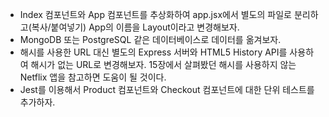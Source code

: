 - Index 컴포넌트와 App 컴포넌트를 추상화하여 app.jsx에서 별도의 파일로 분리하고(복사/붙여넣기) App의 이름을 Layout이라고 변경해보자.
- MongoDB 또는 PostgreSQL 같은 데이터베이스로 데이터를 옮겨보자.
- 해시를 사용한 URL 대신 별도의 Express 서버와 HTML5 History API를 사용하여 해시가 없는 URL로 변경해보자. 15장에서 살펴봤던 해시를 사용하지 않는 Netflix 앱을 참고하면 도움이 될 것이다.
- Jest를 이용해서 Product 컴포넌트와 Checkout 컴포넌트에 대한 단위 테스트를 추가하자.

